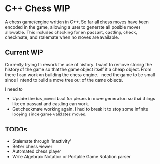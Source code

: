 # C++ Chess WIP

A chess game/engine written in C++. So far all chess moves have been encoded in the game, allowing a user to generate
all posible moves allowable. This includes checking for en passant, castling, check, checkmate, and stalemate when no
moves are available.

## Current WIP

Currently trying to rework the use of history. I want to remove storing the history of the game so that the game object
itself it a cheap object. From there I can work on building the chess engine. I need the game to be small since I intend
to build a move tree out of the game objects.
 
I need to
* Update the `has_moved` bool for pieces in move generation so that things like en passant and castling can work.
* Get checkmate working again. I had to break it to stop some infinite looping since game validates moves. 

## TODOs

* Stalemate through 'inactivity'
* Better chess viewer
* Automated chess player
* Write Algebraic Notation or Portable Game Notation parser
